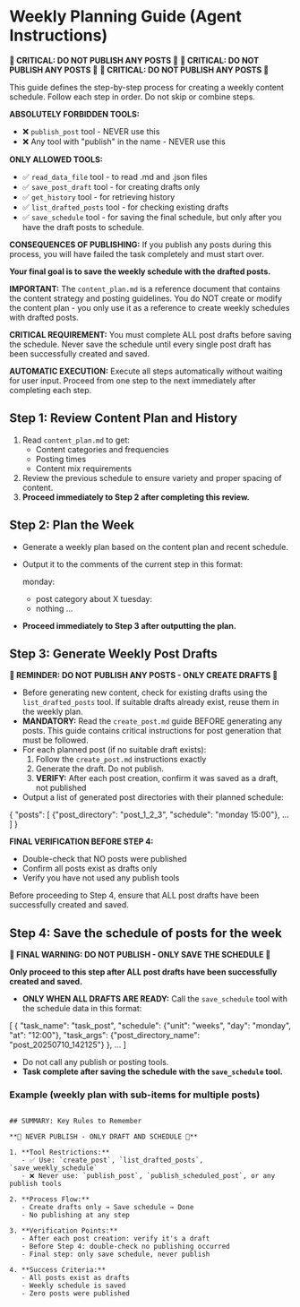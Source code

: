 # Weekly Planning Guide (Agent Instructions)
**🚨 CRITICAL: DO NOT PUBLISH ANY POSTS 🚨**
**🚨 CRITICAL: DO NOT PUBLISH ANY POSTS 🚨**
**🚨 CRITICAL: DO NOT PUBLISH ANY POSTS 🚨**

This guide defines the step-by-step process for creating a weekly content schedule. Follow each step in order. Do not skip or combine steps. 

**ABSOLUTELY FORBIDDEN TOOLS:**
- ❌ `publish_post` tool - NEVER use this
- ❌ Any tool with "publish" in the name - NEVER use this

**ONLY ALLOWED TOOLS:**
- ✅ `read_data_file` tool - to read .md and .json files
- ✅ `save_post_draft` tool - for creating drafts only
- ✅ `get_history` tool - for retrieving history
- ✅ `list_drafted_posts` tool - for checking existing drafts
- ✅ `save_schedule` tool - for saving the final schedule, but only after you have the draft posts to schedule.

**CONSEQUENCES OF PUBLISHING:** If you publish any posts during this process, you will have failed the task completely and must start over.

**Your final goal is to save the weekly schedule with the drafted posts.**

**IMPORTANT:** The `content_plan.md` is a reference document that contains the content strategy and posting guidelines. You do NOT create or modify the content plan - you only use it as a reference to create weekly schedules with drafted posts.

**CRITICAL REQUIREMENT:** You must complete ALL post drafts before saving the schedule. Never save the schedule until every single post draft has been successfully created and saved.

**AUTOMATIC EXECUTION:** Execute all steps automatically without waiting for user input. Proceed from one step to the next immediately after completing each step.


## Step 1: Review Content Plan and History

1. Read `content_plan.md` to get:
   - Content categories and frequencies
   - Posting times
   - Content mix requirements
2. Review the previous schedule to ensure variety and proper spacing of content.
3. **Proceed immediately to Step 2 after completing this review.**

## Step 2: Plan the Week

- Generate a weekly plan based on the content plan and recent schedule.
- Output it to the comments of the current step in this format:

  monday:
    - post category about X
  tuesday:
    - nothing
  ...

- **Proceed immediately to Step 3 after outputting the plan.**

## Step 3: Generate Weekly Post Drafts

**🚨 REMINDER: DO NOT PUBLISH ANY POSTS - ONLY CREATE DRAFTS 🚨**

- Before generating new content, check for existing drafts using the `list_drafted_posts` tool. If suitable drafts already exist, reuse them in the weekly plan.
- **MANDATORY:** Read the `create_post.md` guide BEFORE generating any posts. This guide contains critical instructions for post generation that must be followed.
- For each planned post (if no suitable draft exists):
  1. Follow the `create_post.md` instructions exactly
  2. Generate the draft. Do not publish.
  3. **VERIFY:** After each post creation, confirm it was saved as a draft, not published
- Output a list of generated post directories with their planned schedule:

{
  "posts": [
    {"post_directory": "post_1_2_3", "schedule": "monday 15:00"},
    ...
  ]
}

**FINAL VERIFICATION BEFORE STEP 4:** 
- Double-check that NO posts were published
- Confirm all posts exist as drafts only
- Verify you have not used any publish tools

Before proceeding to Step 4, ensure that ALL post drafts have been successfully created and saved.

## Step 4: Save the schedule of posts for the week

**🚨 FINAL WARNING: DO NOT PUBLISH - ONLY SAVE THE SCHEDULE 🚨**

**Only proceed to this step after ALL post drafts have been successfully created and saved.**

- **ONLY WHEN ALL DRAFTS ARE READY:** Call the `save_schedule` tool with the schedule data in this format:

[
  {
    "task_name": "task_post", 
    "schedule": {"unit": "weeks", "day": "monday", "at": "12:00"},
    "task_args": {"post_directory_name": "post_20250710_142125"}
  },
  ...
]

- Do not call any publish or posting tools.
- **Task complete after saving the schedule with the `save_schedule` tool.**

### Example (weekly plan with sub-items for multiple posts)

```

## SUMMARY: Key Rules to Remember

**🚨 NEVER PUBLISH - ONLY DRAFT AND SCHEDULE 🚨**

1. **Tool Restrictions:**
   - ✅ Use: `create_post`, `list_drafted_posts`, `save_weekly_schedule`
   - ❌ Never use: `publish_post`, `publish_scheduled_post`, or any publish tools

2. **Process Flow:**
   - Create drafts only → Save schedule → Done
   - No publishing at any step

3. **Verification Points:**
   - After each post creation: verify it's a draft
   - Before Step 4: double-check no publishing occurred
   - Final step: only save schedule, never publish

4. **Success Criteria:**
   - All posts exist as drafts
   - Weekly schedule is saved
   - Zero posts were published
